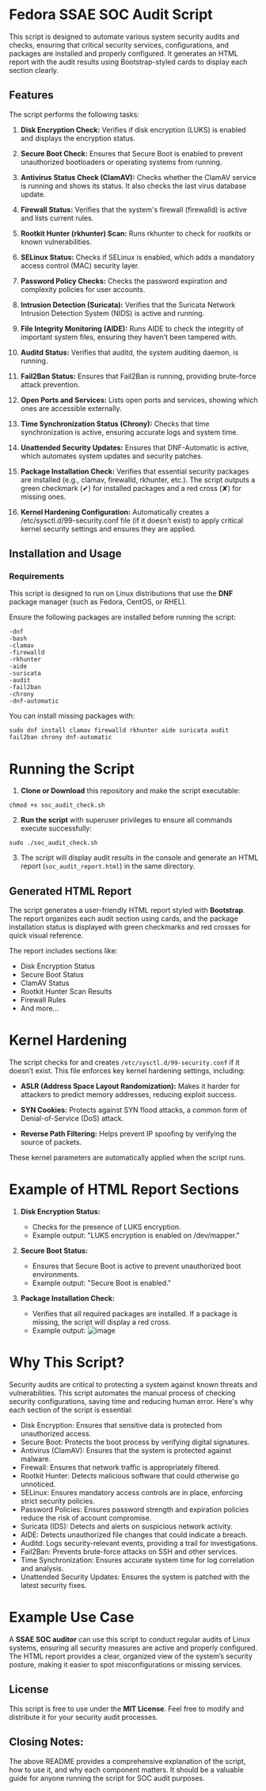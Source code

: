 # Fedora SSAE SOC Audit Script

This script is designed to automate various system security audits and checks, ensuring that critical security services, configurations, and packages are installed and properly configured. It generates an HTML report with the audit results using Bootstrap-styled cards to display each section clearly.


## Features

The script performs the following tasks:

1. **Disk Encryption Check:** Verifies if disk encryption (LUKS) is enabled and displays the encryption status.

2. **Secure Boot Check:** Ensures that Secure Boot is enabled to prevent unauthorized bootloaders or operating systems from running.

3. **Antivirus Status Check (ClamAV):** Checks whether the ClamAV service is running and shows its status. It also checks the last virus database update.

4. **Firewall Status:** Verifies that the system's firewall (firewalld) is active and lists current rules.

5. **Rootkit Hunter (rkhunter) Scan:** Runs rkhunter to check for rootkits or known vulnerabilities.

6. **SELinux Status:** Checks if SELinux is enabled, which adds a mandatory access control (MAC) security layer.

7. **Password Policy Checks:** Checks the password expiration and complexity policies for user accounts.

8. **Intrusion Detection (Suricata):** Verifies that the Suricata Network Intrusion Detection System (NIDS) is active and running.

9. **File Integrity Monitoring (AIDE):** Runs AIDE to check the integrity of important system files, ensuring they haven’t been tampered with.

10. **Auditd Status:** Verifies that auditd, the system auditing daemon, is running.

11. **Fail2Ban Status:** Ensures that Fail2Ban is running, providing brute-force attack prevention.

12. **Open Ports and Services:** Lists open ports and services, showing which ones are accessible externally.

13. **Time Synchronization Status (Chrony):** Checks that time synchronization is active, ensuring accurate logs and system time.

14. **Unattended Security Updates:** Ensures that DNF-Automatic is active, which automates system updates and security patches.

15. **Package Installation Check:** Verifies that essential security packages are installed (e.g., clamav, firewalld, rkhunter, etc.). The script outputs a green checkmark (✔) for installed packages and a red cross (✘) for missing ones.

16. **Kernel Hardening Configuration:** Automatically creates a /etc/sysctl.d/99-security.conf file (if it doesn’t exist) to apply critical kernel security settings and ensures they are applied.

## Installation and Usage
### Requirements
This script is designed to run on Linux distributions that use the **DNF** package manager (such as Fedora, CentOS, or RHEL).

Ensure the following packages are installed before running the script:
```
-dnf
-bash
-clamav
-firewalld
-rkhunter
-aide
-suricata
-audit
-fail2ban
-chrony
-dnf-automatic
```

You can install missing packages with:
```
sudo dnf install clamav firewalld rkhunter aide suricata audit fail2ban chrony dnf-automatic
```

# Running the Script
1. **Clone or Download** this repository and make the script executable:
```
chmod +x soc_audit_check.sh
```
2. **Run the script** with superuser privileges to ensure all commands execute successfully:
``` 
sudo ./soc_audit_check.sh
```
3. The script will display audit results in the console and generate an HTML report (```soc_audit_report.html```) in the same directory.

## Generated HTML Report
The script generates a user-friendly HTML report styled with **Bootstrap**.
The report organizes each audit section using cards, and the package installation status is displayed with green checkmarks and red crosses for quick visual reference.

The report includes sections like:
* Disk Encryption Status
* Secure Boot Status
* ClamAV Status
* Rootkit Hunter Scan Results
* Firewall Rules
* And more...

# Kernel Hardening
The script checks for and creates ```/etc/sysctl.d/99-security.conf``` if it doesn’t exist. This file enforces key kernel hardening settings, including:

* **ASLR (Address Space Layout Randomization):** Makes it harder for attackers to predict memory addresses, reducing exploit success.

* **SYN Cookies:** Protects against SYN flood attacks, a common form of Denial-of-Service (DoS) attack.

* **Reverse Path Filtering:** Helps prevent IP spoofing by verifying the source of packets.

These kernel parameters are automatically applied when the script runs.

# Example of HTML Report Sections

1. **Disk Encryption Status:**
   - Checks for the presence of LUKS encryption.
   - Example output: "LUKS encryption is enabled on /dev/mapper."

2. **Secure Boot Status:**
   - Ensures that Secure Boot is active to prevent unauthorized boot environments.
   - Example output: "Secure Boot is enabled."

3. **Package Installation Check:**
   - Verifies that all required packages are installed. If a package is missing, the script will display a red cross.
   - Example output:
     ![image](https://github.com/user-attachments/assets/c26d35e5-67dc-45c2-95d6-42c3a44df432)

# Why This Script?
Security audits are critical to protecting a system against known threats and vulnerabilities. 
This script automates the manual process of checking security configurations, saving time and reducing human error. 
Here's why each section of the script is essential:

* Disk Encryption: Ensures that sensitive data is protected from unauthorized access.
* Secure Boot: Protects the boot process by verifying digital signatures.
* Antivirus (ClamAV): Ensures that the system is protected against malware.
* Firewall: Ensures that network traffic is appropriately filtered.
* Rootkit Hunter: Detects malicious software that could otherwise go unnoticed.
* SELinux: Ensures mandatory access controls are in place, enforcing strict security policies.
* Password Policies: Ensures password strength and expiration policies reduce the risk of account compromise.
* Suricata (IDS): Detects and alerts on suspicious network activity.
* AIDE: Detects unauthorized file changes that could indicate a breach.
* Auditd: Logs security-relevant events, providing a trail for investigations.
* Fail2Ban: Prevents brute-force attacks on SSH and other services.
* Time Synchronization: Ensures accurate system time for log correlation and analysis.
* Unattended Security Updates: Ensures the system is patched with the latest security fixes.

# Example Use Case
A **SSAE SOC auditor** can use this script to conduct regular audits of Linux systems, ensuring all security measures are active and properly configured. The HTML report provides a clear, organized view of the system’s security posture, making it easier to spot misconfigurations or missing services.

## License
This script is free to use under the **MIT License**. Feel free to modify and distribute it for your security audit processes.

## Closing Notes:
The above README provides a comprehensive explanation of the script, how to use it, and why each component matters.
It should be a valuable guide for anyone running the script for SOC audit purposes.


